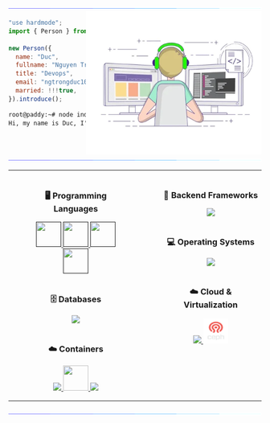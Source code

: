 <img src="/assets/images/horizontal-divider-gradient.gif">

<picture> 
<img src="/assets//images/developer.webp" align="right" width="350" height="285">
</a>
</picture>

```js
"use hardmode";
import { Person } from "VietNam";

new Person({
  name: "Duc",
  fullname: "Nguyen Trong Duc",
  title: "Devops",
  email: "ngtrongduc106@gmail.com",
  married: !!!true,
}).introduce();
```

```cmd
root@paddy:~# node index.js
Hi, my name is Duc, I'm a Devops from VietNam.
```

<img src="/assets/images/horizontal-divider-gradient.gif">

<div id="user-content-toc">
  <table align="center">
    <tr>
      <td valign="top">
        <ul align="center">
          <summary>
            <h3 style="display: inline-block">🖥️ Programming Languages</h3>
          </summary>
          <a href="">
            <img src="https://cdn.jsdelivr.net/gh/devicons/devicon@latest/icons/javascript/javascript-original.svg" width="50" height="50"/>
            <img src="https://cdn.jsdelivr.net/gh/devicons/devicon@latest/icons/typescript/typescript-original.svg" width="50" height="50"/>
            <img src="https://cdn.jsdelivr.net/gh/devicons/devicon@latest/icons/python/python-original.svg" width="50" height="50"/>
             <img src="https://cdn.jsdelivr.net/gh/devicons/devicon@latest/icons/go/go-original-wordmark.svg" width="50" height="50"/>
          </a>
        </ul>
        <ul align="center">
          <summary><h3 style="display: inline-block">🗄️ Databases</h3></summary>
          <a href="https://skillicons.dev">
          <img src="https://skillicons.dev/icons?i=mysql,mongodb,postgres" />
        </a>
        </ul>
        <ul align="center">
          <summary><h3 style="display: inline-block">☁️ Containers</h3></summary>
           <a href="https://skillicons.dev">
          <img src="https://skillicons.dev/icons?i=docker"/>
          <img src="https://cdn.jsdelivr.net/gh/devicons/devicon@latest/icons/podman/podman-original.svg" width="50" height="50"/>
          <img src="https://skillicons.dev/icons?i=kubernetes"/>
          </a>
        </ul>
      </td>
      <td valign="top" style="padding-left: 40px;">
        <ul align="center">
          <summary><h3 style="display: inline-block">🚀 Backend Frameworks</h3></summary>
          <a href="https://skillicons.dev">
          <img src="https://skillicons.dev/icons?i=nestjs,fastapi,django" />
        </a>
        </ul>
        <ul align="center">
          <summary><h3 style="display: inline-block">💻 Operating Systems</h3></summary>
          <a href="https://skillicons.dev">
          <img src="https://skillicons.dev/icons?i=linux,windows" />
        </a>
        </ul>
        <ul align="center">
          <summary><h3 style="display: inline-block">☁️ Cloud & Virtualization</h3></summary>
          <a href="https://skillicons.dev">
          <img src="https://skillicons.dev/icons?i=openstack,aws,azure" />
          <img src="/assets/icons/Ceph.png" width="50" height="50"/>
        </a>
        </ul>
      </td>
    </tr>
  </table>
</div>


<img src="/assets/images/horizontal-divider-gradient.gif">
